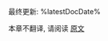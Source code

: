 [//]: # (title: Kotlin 1.5 兼容性指南)

最终更新: %latestDocDate%

本章不翻译, 请阅读 [原文](https://kotlinlang.org/docs/compatibility-guide-15.html)

